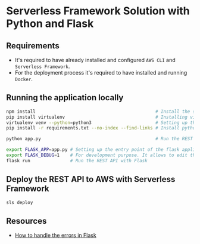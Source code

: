 # Serverless Framework Solution with Python and Flask

## Requirements

- It's required to have already installed and configured `AWS CLI` and `Serverless Framework`.
- For the deployment process it's required to have installed and running `Docker`.

## Running the application locally

```sh
npm install                                             # Install the serverless dependencies
pip install virtualenv                                  # Installing virtualenv python library
virtualenv venv --python=python3                        # Setting up the virtual env
pip install -r requirements.txt --no-index --find-links # Install python libraries locally

python app.py                                           # Run the REST API with Python

export FLASK_APP=app.py # Setting up the entry point of the flask application, required to run the API with Flask command
export FLASK_DEBUG=1    # For development purpose. It allows to edit the files and the dev server is reloaded when it happens
flask run               # Run the REST API with Flask
```

## Deploy the REST API to AWS with Serverless Framework

```sh
sls deploy
```

## Resources

- [How to handle the errors in Flask](https://flask.palletsprojects.com/en/1.1.x/patterns/errorpages/)
